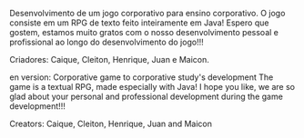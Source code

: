 Desenvolvimento de um jogo corporativo para ensino corporativo. 
O jogo consiste em um RPG de texto feito inteiramente em Java!
Espero que gostem, estamos muito gratos com o nosso desenvolvimento pessoal e profissional ao longo do desenvolvimento do jogo!!!

Criadores: Caique, Cleiton, Henrique, Juan e Maicon.

en version:
Corporative game to corporative study's development 
The game is a textual RPG, made especially with Java!
I hope you like, we are so glad about your personal and professional development during the game development!!!

Creators: Caique, Cleiton, Henrique, Juan and Maicon
